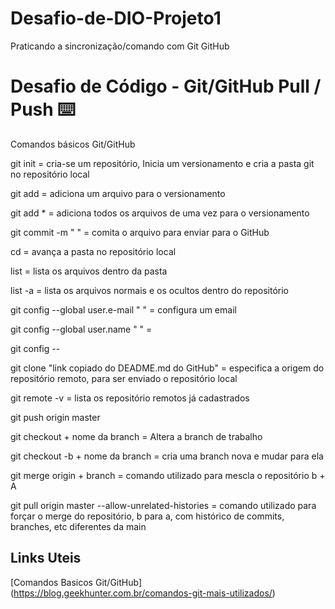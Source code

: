 # Desafio-de-DIO-Projeto1
Praticando a sincronização/comando com Git GitHub



# Desafio de Código - Git/GitHub Pull / Push :keyboard:

Comandos básicos Git/GitHub

git init = cria-se um repositório, Inicia um versionamento e cria a pasta git no repositório local

git add = adiciona um arquivo para o versionamento

git add * = adiciona todos os arquivos de uma vez para o versionamento

git commit -m " " = comita o arquivo para enviar para o GitHub

cd = avança a pasta no repositório local

list = lista os arquivos dentro da pasta 

list -a = lista os arquivos normais e os ocultos dentro do repositório

git config --global user.e-mail " " = configura um email

git config --global user.name " " =

git config --

git clone "link copiado do DEADME.md do GitHub" = especifica a origem do repositório remoto, para ser enviado o repositório local

git remote -v = lista os repositório remotos já cadastrados

git push origin master

git checkout + nome da branch = Altera a branch de trabalho

git checkout -b + nome da branch = cria uma branch nova e mudar para ela

git merge origin + branch = comando utilizado para mescla o repositório b + A

git pull origin master --allow-unrelated-histories = comando utilizado para forçar o merge do repositório, b para a, com histórico de commits, branches, etc diferentes da main



## Links Uteis 
[Comandos Basicos Git/GitHub] (https://blog.geekhunter.com.br/comandos-git-mais-utilizados/)

